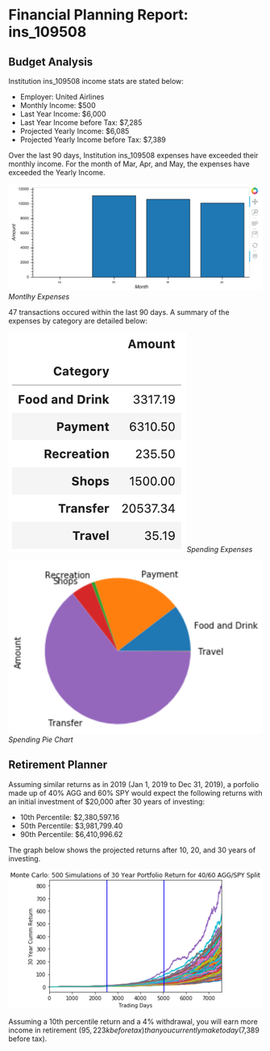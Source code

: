 # Financial Planning Report: ins_109508
## Budget Analysis

Institution ins_109508 income stats are stated below:

* Employer: United Airlines
* Monthly Income: $500
* Last Year Income: $6,000
* Last Year Income before Tax: $7,285
* Projected Yearly Income: $6,085
* Projected Yearly Income before Tax: $7,389

Over the last 90 days, Institution ins_109508 expenses have exceeded their monthly income. For the month of Mar, Apr, and May, the expenses have exceeded the Yearly Income.

![text](MonthlyExpenses.png)*Montlhy Expenses*

47 transactions occured within the last 90 days.  A summary of the expenses by category are detailed below:


![text](SpendingExpense.png)*Spending Expenses*

![text](SpendingPieChart.png)*Spending Pie Chart*

## Retirement Planner
Assuming similar returns as in 2019 (Jan 1, 2019 to Dec 31, 2019), a porfolio made up of 40% AGG and 60% SPY would expect the following returns with an initial investment of $20,000 after 30 years of investing: 
* 10th Percentile: $2,380,597.16 
* 50th Percentile: $3,981,799.40 
* 90th Percentile: $6,410,996.62

The graph below shows the projected returns after 10, 20, and 30 years of investing.

![text](MonteCarlo.png)

Assuming a 10th percentile return and a 4% withdrawal, you will earn more income in retirement ($95,223k before tax) than you currently make today ($7,389 before tax).
